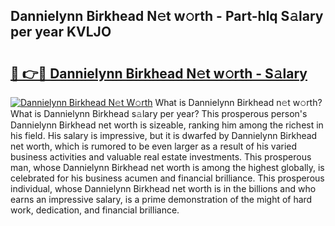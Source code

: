 ## Dannielynn Birkhead N𝚎t w𝚘rth - Part-hlq S𝚊lary per year KVLJO

# <h2><a href="http://gc0waz.nevu.top/?p=Dannielynn+Birkhead">🔗 👉🔴 Dannielynn Birkhead N𝚎t w𝚘rth - S𝚊lary</a></h2>

[![Dannielynn Birkhead N𝚎t W𝚘rth](https://i.imgur.com/Oavwk0R.jpeg)](http://gc0waz.nevu.top/?p=Dannielynn+Birkhead)
What is Dannielynn Birkhead n𝚎t w𝚘rth? What is Dannielynn Birkhead s𝚊lary per year?
This prosperous person's Dannielynn Birkhead net worth is sizeable, ranking him among the richest in his field. His salary is impressive, but it is dwarfed by Dannielynn Birkhead net worth, which is rumored to be even larger as a result of his varied business activities and valuable real estate investments. This prosperous man, whose Dannielynn Birkhead net worth is among the highest globally, is celebrated for his business acumen and financial brilliance. This prosperous individual, whose Dannielynn Birkhead net worth is in the billions and who earns an impressive salary, is a prime demonstration of the might of hard work, dedication, and financial brilliance.
